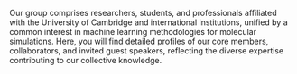 Our group comprises researchers, students, and professionals affiliated with the University of Cambridge and international institutions, unified by a common interest in machine learning methodologies for molecular simulations. Here, you will find detailed profiles of our core members, collaborators, and invited guest speakers, reflecting the diverse expertise contributing to our collective knowledge.
